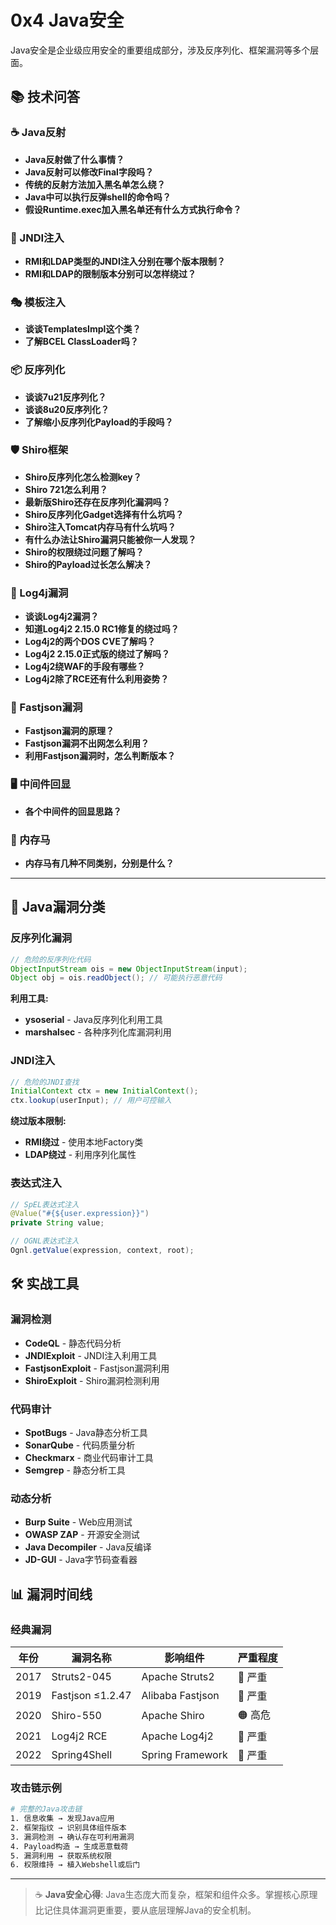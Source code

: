 # 0x4 Java安全

Java安全是企业级应用安全的重要组成部分，涉及反序列化、框架漏洞等多个层面。

## 📚 技术问答

### ☕ Java反射
- **Java反射做了什么事情？**
- **Java反射可以修改Final字段吗？**
- **传统的反射方法加入黑名单怎么绕？**
- **Java中可以执行反弹shell的命令吗？**
- **假设Runtime.exec加入黑名单还有什么方式执行命令？**

### 🔗 JNDI注入
- **RMI和LDAP类型的JNDI注入分别在哪个版本限制？**
- **RMI和LDAP的限制版本分别可以怎样绕过？**

### 🎭 模板注入
- **谈谈TemplatesImpl这个类？**
- **了解BCEL ClassLoader吗？**

### 📦 反序列化
- **谈谈7u21反序列化？**
- **谈谈8u20反序列化？**
- **了解缩小反序列化Payload的手段吗？**

### 🛡️ Shiro框架
- **Shiro反序列化怎么检测key？**
- **Shiro 721怎么利用？**
- **最新版Shiro还存在反序列化漏洞吗？**
- **Shiro反序列化Gadget选择有什么坑吗？**
- **Shiro注入Tomcat内存马有什么坑吗？**
- **有什么办法让Shiro漏洞只能被你一人发现？**
- **Shiro的权限绕过问题了解吗？**
- **Shiro的Payload过长怎么解决？**

### 📝 Log4j漏洞
- **谈谈Log4j2漏洞？**
- **知道Log4j2 2.15.0 RC1修复的绕过吗？**
- **Log4j2的两个DOS CVE了解吗？**
- **Log4j2 2.15.0正式版的绕过了解吗？**
- **Log4j2绕WAF的手段有哪些？**
- **Log4j2除了RCE还有什么利用姿势？**

### 🚀 Fastjson漏洞
- **Fastjson漏洞的原理？**
- **Fastjson漏洞不出网怎么利用？**
- **利用Fastjson漏洞时，怎么判断版本？**

### 🖥️ 中间件回显
- **各个中间件的回显思路？**

### 🧠 内存马
- **内存马有几种不同类别，分别是什么？**

---

## 🎯 Java漏洞分类

### 反序列化漏洞
```java
// 危险的反序列化代码
ObjectInputStream ois = new ObjectInputStream(input);
Object obj = ois.readObject(); // 可能执行恶意代码
```

**利用工具:**
- **ysoserial** - Java反序列化利用工具
- **marshalsec** - 各种序列化库漏洞利用

### JNDI注入
```java
// 危险的JNDI查找
InitialContext ctx = new InitialContext();
ctx.lookup(userInput); // 用户可控输入
```

**绕过版本限制:**
- **RMI绕过** - 使用本地Factory类
- **LDAP绕过** - 利用序列化属性

### 表达式注入
```java
// SpEL表达式注入
@Value("#{${user.expression}}")
private String value;

// OGNL表达式注入
Ognl.getValue(expression, context, root);
```

## 🛠️ 实战工具

### 漏洞检测
- **CodeQL** - 静态代码分析
- **JNDIExploit** - JNDI注入利用工具
- **FastjsonExploit** - Fastjson漏洞利用
- **ShiroExploit** - Shiro漏洞检测利用

### 代码审计
- **SpotBugs** - Java静态分析工具
- **SonarQube** - 代码质量分析
- **Checkmarx** - 商业代码审计工具
- **Semgrep** - 静态分析工具

### 动态分析
- **Burp Suite** - Web应用测试
- **OWASP ZAP** - 开源安全测试
- **Java Decompiler** - Java反编译
- **JD-GUI** - Java字节码查看器

## 📊 漏洞时间线

### 经典漏洞
| 年份 | 漏洞名称 | 影响组件 | 严重程度 |
|------|----------|----------|----------|
| 2017 | Struts2-045 | Apache Struts2 | 🔴 严重 |
| 2019 | Fastjson ≤1.2.47 | Alibaba Fastjson | 🔴 严重 |
| 2020 | Shiro-550 | Apache Shiro | 🟠 高危 |
| 2021 | Log4j2 RCE | Apache Log4j2 | 🔴 严重 |
| 2022 | Spring4Shell | Spring Framework | 🔴 严重 |

### 攻击链示例
```bash
# 完整的Java攻击链
1. 信息收集 → 发现Java应用
2. 框架指纹 → 识别具体组件版本
3. 漏洞检测 → 确认存在可利用漏洞
4. Payload构造 → 生成恶意载荷
5. 漏洞利用 → 获取系统权限
6. 权限维持 → 植入Webshell或后门
```

---

> ☕ **Java安全心得**: Java生态庞大而复杂，框架和组件众多。掌握核心原理比记住具体漏洞更重要，要从底层理解Java的安全机制。
